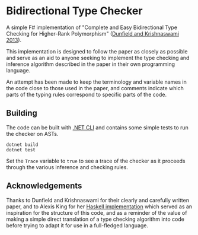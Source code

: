 # Bidirectional Type Checker

A simple F# implementation of "Complete and Easy Bidirectional Type Checking for Higher-Rank
Polymorphism" ([Dunfield and Krishnaswami 2013]).

This implementation is designed to follow the paper as closely as possible and serve as an aid to
anyone seeking to implement the type checking and inference algorithm described in the paper in
their own programming language.

An attempt has been made to keep the terminology and variable names in the code close to those used
in the paper, and comments indicate which parts of the typing rules correspond to specific parts of
the code.

## Building

The code can be built with [.NET CLI] and contains some simple tests to run the checker on ASTs.

```
dotnet build
dotnet test
```

Set the `Trace` variable to `true` to see a trace of the checker as it proceeds through the various
inference and checking rules.

## Acknowledgements

Thanks to Dunfield and Krishnaswami for their clearly and carefully written paper, and to Alexis
King for her [Haskell implementation](https://github.com/lexi-lambda/higher-rank) which served as
an inspiration for the structure of this code, and as a reminder of the value of making a simple
direct translation of a type checking algorithm into code before trying to adapt it for use in a
full-fledged language.

[.NET CLI]: https://docs.microsoft.com/en-us/dotnet/core/tools/?tabs=netcore2x
[Dunfield and Krishnaswami 2013]: http://research.cs.queensu.ca/~joshuad/papers/bidir/
